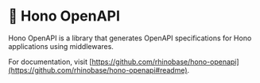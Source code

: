 # 📜 Hono OpenAPI

Hono OpenAPI is a library that generates OpenAPI specifications for Hono applications using middlewares.

For documentation, visit [https://github.com/rhinobase/hono-openapi](https://github.com/rhinobase/hono-openapi#readme).
